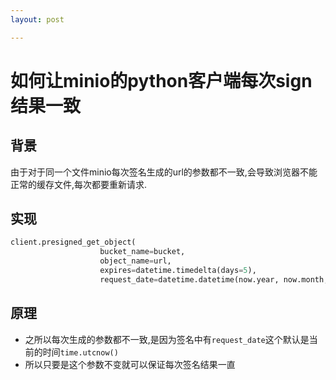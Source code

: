 ```yaml
---
layout: post

---
```

# 如何让minio的python客户端每次sign结果一致


## 背景
由于对于同一个文件minio每次签名生成的url的参数都不一致,会导致浏览器不能正常的缓存文件,每次都要重新请求.

## 实现

```python
client.presigned_get_object(
                    bucket_name=bucket,
                    object_name=url,
                    expires=datetime.timedelta(days=5),
                    request_date=datetime.datetime(now.year, now.month, now.day))
```

## 原理
- 之所以每次生成的参数都不一致,是因为签名中有`request_date`这个默认是当前的时间`time.utcnow()`
- 所以只要是这个参数不变就可以保证每次签名结果一直
